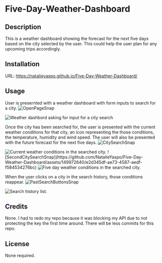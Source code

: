 # Five-Day-Weather-Dashboard

## Description

This is a weather dashboard showing the forecast for the next five days based on the city selected by the user.  This could help the user plan for any upcoming trips accordingly.

## Installation

URL: https://natalieyaspo.github.io/Five-Day-Weather-Dashboard/

## Usage

User is presernted with a weather dashboard with form inputs to search for a city.
![OpenPageSnap](https://github.com/NatalieYaspo/Five-Day-Weather-Dashboard/assets/149972640/c3a44250-eb49-4e1d-b5a8-1e1769c4df37)

<img src="..." alt="Weather dashbord asking for input for a city search">

Once the city has been searched for, the user is presented with the current weather conditions for that city, an icon representing the those conditions, the temperature, humidity and wind speed.
The user will also be presented with the future forecast for the next five days.
![CitySearchSnap](https://github.com/NatalieYaspo/Five-Day-Weather-Dashboard/assets/149972640/c1691414-8113-4f93-b35b-489a90d6396a)

<img src="..." alt="Current weather conditions in the searched city.">
![SecondCitySearchSnap](https://github.com/NatalieYaspo/Five-Day-Weather-Dashboard/assets/149972640/e2d345df-ae73-4587-aedf-f584534276bc)

<img src="..." alt="Five day weather conditions in the searched city.">

When the user clicks on a city in the search history, those conditions reappear.
![PastSearchButtonsSnap](https://github.com/NatalieYaspo/Five-Day-Weather-Dashboard/assets/149972640/a7136e66-0276-4086-8568-9fb99dde4e14)

<img src="..." alt="Search history list.">

## Credits

None.  I had to redo my repo because it was blocking my API due to not protecting the key the first time around.  There will be less commits for this repo.

## License

None required.
